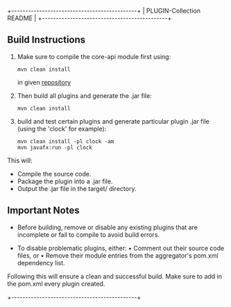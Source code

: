 +---------------------------------------------+
|           PLUGIN-Collection README          |
+---------------------------------------------+

Build Instructions
------------------

1. Make sure to compile the core-api module first using:
   
       mvn clean install 
    in given [repository](https://github.com/brii26/core-api)

2. Then build all plugins and generate the .jar file:

       mvn clean install  
3. build and test certain plugins and generate particular plugin .jar file (using the 'clock' for example):

       mvn clean install -pl clock -am
       mvn javafx:run -pl clock


This will:
  - Compile the source code.
  - Package the plugin into a .jar file.
  - Output the .jar file in the target/ directory.

Important Notes
---------------

- Before building, remove or disable any existing plugins that are incomplete or fail to compile
  to avoid build errors.

- To disable problematic plugins, either:
    • Comment out their source code files, or
    • Remove their module entries from the aggregator's pom.xml dependency list.

Following this will ensure a clean and successful build. Make sure to add <modules> in the pom.xml every plugin created.

+---------------------------------------------+
